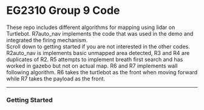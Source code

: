 # EG2310 Group 9 Code
These repo includes different algorithms for mapping using lidar on Turtlebot. R7auto_nav implements the code that was used in the demo and integrated the firing mechanism. </br>
Scroll down to getting started if you are not interested in the other codes. </br>
R2auto_nav is implements basic unmapped area detected, R3 and R4 are duplicates of R2. R5 attempts to implement breath first search and has worked in gazebo but not on actual map. R6 and R7 implements wall following algorithm. R6 takes the turtlebot as the front when moving forward while R7 takes the payload as the front. </br>

------
### Getting Started
